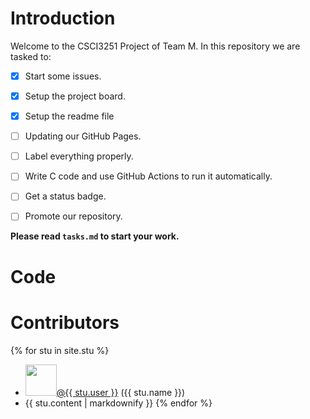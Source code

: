 # Introduction
Welcome to the CSCI3251 Project of Team M.
In this repository we are tasked to:
- [x] Start some issues.
- [x] Setup the project board.
- [x] Setup the readme file
- [ ] Updating our GitHub Pages.
- [ ] Label everything properly.
- [ ] Write C code and use GitHub Actions to run it automatically.
- [ ] Get a status badge.
- [ ] Promote our repository.


**Please read `tasks.md` to start your work.**
 

# Code

# Contributors
{% for stu in site.stu %}
- <img src="{{ stu.image }}" width="50" height="50" /><a href="https://github.com/{{ stu.user }}">@{{ stu.user }}</a> ({{ stu.name }})
- {{ stu.content | markdownify }}
{% endfor %}
